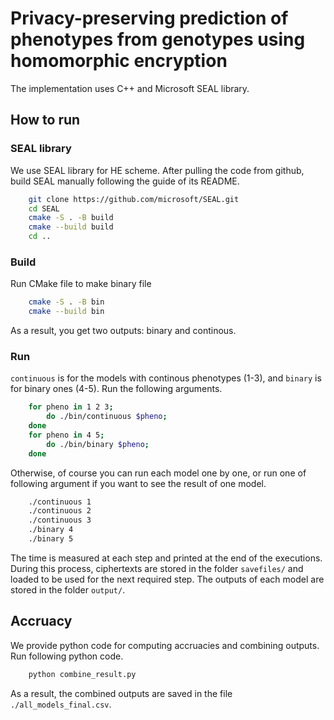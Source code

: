 # Privacy-preserving prediction of phenotypes from genotypes using homomorphic encryption
The implementation uses C++ and Microsoft SEAL library.

## How to run

### SEAL library
We use SEAL library for HE scheme. After pulling the code from github, build SEAL manually following the guide of its README.  

```bash
    git clone https://github.com/microsoft/SEAL.git
    cd SEAL
    cmake -S . -B build
    cmake --build build
    cd ..
```

### Build
Run CMake file to make binary file
```bash
    cmake -S . -B bin
    cmake --build bin
```
As a result, you get two outputs: binary and continous.

### Run
`continuous` is for the models with continous phenotypes (1-3), and `binary` is for binary ones (4-5).
Run the following arguments.
```bash
    for pheno in 1 2 3;
        do ./bin/continuous $pheno;
    done
    for pheno in 4 5;
        do ./bin/binary $pheno;
    done
```
Otherwise, of course you can run each model one by one, or run one of following argument if you want to see the result of one model.
```bash
    ./continuous 1
    ./continuous 2
    ./continuous 3
    ./binary 4
    ./binary 5
```
The time is measured at each step and printed at the end of the executions. During this process, ciphertexts are stored in the folder `savefiles/` and loaded to be used for the next required step. The outputs of each model are stored in the folder `output/`.

## Accruacy
We provide python code for computing accruacies and combining outputs. Run following python code.
```bash
    python combine_result.py
```
As a result, the combined outputs are saved in the file `./all_models_final.csv`.
